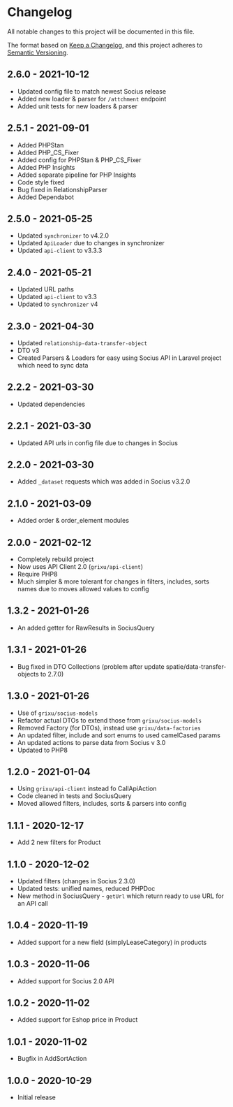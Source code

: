 # Changelog
All notable changes to this project will be documented in this file.

The format based on [Keep a Changelog](https://keepachangelog.com/en/1.0.0/),
and this project adheres to [Semantic Versioning](https://semver.org/spec/v2.0.0.html).

## 2.6.0 - 2021-10-12

- Updated config file to match newest Socius release
- Added new loader & parser for `/attchment` endpoint
- Added unit tests for new loaders & parser

## 2.5.1 - 2021-09-01

- Added PHPStan
- Added PHP_CS_Fixer
- Added config for PHPStan & PHP_CS_Fixer
- Added PHP Insights
- Added separate pipeline for PHP Insights
- Code style fixed
- Bug fixed in RelationshipParser
- Added Dependabot

## 2.5.0 - 2021-05-25

- Updated `synchronizer` to v4.2.0
- Updated `ApiLoader` due to changes in synchronizer
- Updated `api-client` to v3.3.3

## 2.4.0 - 2021-05-21

- Updated URL paths
- Updated `api-client` to v3.3
- Updated to `synchronizer` v4

## 2.3.0 - 2021-04-30

- Updated `relationship-data-transfer-object` 
- DTO v3
- Created Parsers & Loaders for easy using Socius API in Laravel project which need to sync data

## 2.2.2 - 2021-03-30

- Updated dependencies

## 2.2.1 - 2021-03-30

- Updated API urls in config file due to changes in Socius

## 2.2.0 - 2021-03-30

- Added `_dataset` requests which was added in Socius v3.2.0

## 2.1.0 - 2021-03-09

- Added order & order_element modules

## 2.0.0 - 2021-02-12

- Completely rebuild project
- Now uses API Client 2.0 (`grixu/api-client`)
- Require PHP8
- Much simpler & more tolerant for changes in filters, includes, sorts names due to moves allowed values to config

## 1.3.2 - 2021-01-26

- An added getter for RawResults in SociusQuery

## 1.3.1 - 2021-01-26

- Bug fixed in DTO Collections (problem after update spatie/data-transfer-objects to 2.7.0)

## 1.3.0 - 2021-01-26

- Use of `grixu/socius-models` 
- Refactor actual DTOs to extend those from `grixu/socius-models`
- Removed Factory (for DTOs), instead use `grixu/data-factories`
- An updated filter, include and sort enums to used camelCased params
- An updated actions to parse data from Socius v 3.0 
- Updated to PHP8

## 1.2.0 - 2021-01-04

- Using `grixu/api-client` instead fo CallApiAction
- Code cleaned in tests and SociusQuery
- Moved allowed filters, includes, sorts & parsers into config

## 1.1.1 - 2020-12-17

- Add 2 new filters for Product

## 1.1.0 - 2020-12-02

- Updated filters (changes in Socius 2.3.0)
- Updated tests: unified names, reduced PHPDoc
- New method in SociusQuery - `getUrl` which return ready to use URL for an API call

## 1.0.4 - 2020-11-19

- Added support for a new field (simplyLeaseCategory) in products

## 1.0.3 - 2020-11-06

- Added support for Socius 2.0 API

## 1.0.2 - 2020-11-02

- Added support for Eshop price in Product

## 1.0.1 - 2020-11-02

- Bugfix in AddSortAction

## 1.0.0 - 2020-10-29
- Initial release
